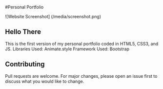 #Personal Portfolio

![Website Screenshot] (/media/screenshot.png)

## Hello There
This is the first version of my personal portfolio coded in HTML5, CSS3, and JS. 
Libraries Used: Animate.style
Framework Used: Bootstrap

## Contributing
Pull requests are welcome. For major changes, please open an issue first to discuss what you would like to change.
